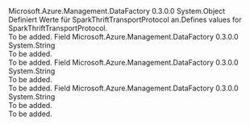 <Type Name="SparkThriftTransportProtocol" FullName="Microsoft.Azure.Management.DataFactory.Models.SparkThriftTransportProtocol">
  <TypeSignature Language="C#" Value="public static class SparkThriftTransportProtocol" />
  <TypeSignature Language="ILAsm" Value=".class public auto ansi abstract sealed beforefieldinit SparkThriftTransportProtocol extends System.Object" />
  <TypeSignature Language="DocId" Value="T:Microsoft.Azure.Management.DataFactory.Models.SparkThriftTransportProtocol" />
  <TypeSignature Language="VB.NET" Value="Public Class SparkThriftTransportProtocol" />
  <TypeSignature Language="F#" Value="type SparkThriftTransportProtocol = class" />
  <AssemblyInfo>
    <AssemblyName>Microsoft.Azure.Management.DataFactory</AssemblyName>
    <AssemblyVersion>0.3.0.0</AssemblyVersion>
  </AssemblyInfo>
  <Base>
    <BaseTypeName>System.Object</BaseTypeName>
  </Base>
  <Interfaces />
  <Docs>
    <summary>
            <span data-ttu-id="b15d0-101">Definiert Werte für SparkThriftTransportProtocol an.</span><span class="sxs-lookup"><span data-stu-id="b15d0-101">Defines values for SparkThriftTransportProtocol.</span></span>
            </summary>
    <remarks>To be added.</remarks>
  </Docs>
  <Members>
    <Member MemberName="Binary">
      <MemberSignature Language="C#" Value="public const string Binary;" />
      <MemberSignature Language="ILAsm" Value=".field public static literal string Binary" />
      <MemberSignature Language="DocId" Value="F:Microsoft.Azure.Management.DataFactory.Models.SparkThriftTransportProtocol.Binary" />
      <MemberSignature Language="VB.NET" Value="Public Const Binary As String " />
      <MemberSignature Language="F#" Value="val mutable Binary : string" Usage="Microsoft.Azure.Management.DataFactory.Models.SparkThriftTransportProtocol.Binary" />
      <MemberType>Field</MemberType>
      <AssemblyInfo>
        <AssemblyName>Microsoft.Azure.Management.DataFactory</AssemblyName>
        <AssemblyVersion>0.3.0.0</AssemblyVersion>
      </AssemblyInfo>
      <ReturnValue>
        <ReturnType>System.String</ReturnType>
      </ReturnValue>
      <Docs>
        <summary>To be added.</summary>
        <remarks>To be added.</remarks>
      </Docs>
    </Member>
    <Member MemberName="HTTP">
      <MemberSignature Language="C#" Value="public const string HTTP;" />
      <MemberSignature Language="ILAsm" Value=".field public static literal string HTTP" />
      <MemberSignature Language="DocId" Value="F:Microsoft.Azure.Management.DataFactory.Models.SparkThriftTransportProtocol.HTTP" />
      <MemberSignature Language="VB.NET" Value="Public Const HTTP As String " />
      <MemberSignature Language="F#" Value="val mutable HTTP : string" Usage="Microsoft.Azure.Management.DataFactory.Models.SparkThriftTransportProtocol.HTTP" />
      <MemberType>Field</MemberType>
      <AssemblyInfo>
        <AssemblyName>Microsoft.Azure.Management.DataFactory</AssemblyName>
        <AssemblyVersion>0.3.0.0</AssemblyVersion>
      </AssemblyInfo>
      <ReturnValue>
        <ReturnType>System.String</ReturnType>
      </ReturnValue>
      <Docs>
        <summary>To be added.</summary>
        <remarks>To be added.</remarks>
      </Docs>
    </Member>
    <Member MemberName="SASL">
      <MemberSignature Language="C#" Value="public const string SASL;" />
      <MemberSignature Language="ILAsm" Value=".field public static literal string SASL" />
      <MemberSignature Language="DocId" Value="F:Microsoft.Azure.Management.DataFactory.Models.SparkThriftTransportProtocol.SASL" />
      <MemberSignature Language="VB.NET" Value="Public Const SASL As String " />
      <MemberSignature Language="F#" Value="val mutable SASL : string" Usage="Microsoft.Azure.Management.DataFactory.Models.SparkThriftTransportProtocol.SASL" />
      <MemberType>Field</MemberType>
      <AssemblyInfo>
        <AssemblyName>Microsoft.Azure.Management.DataFactory</AssemblyName>
        <AssemblyVersion>0.3.0.0</AssemblyVersion>
      </AssemblyInfo>
      <ReturnValue>
        <ReturnType>System.String</ReturnType>
      </ReturnValue>
      <Docs>
        <summary>To be added.</summary>
        <remarks>To be added.</remarks>
      </Docs>
    </Member>
  </Members>
</Type>